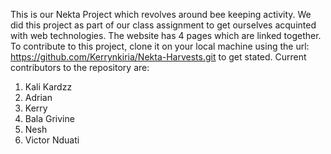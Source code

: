 This is our Nekta Project which revolves around  bee keeping activity. We did this project as part of our class assignment to get ourselves acquinted with web technologies. The website has 4 pages which are linked together. To contribute to this project, clone it on your local machine using the url: https://github.com/Kerrynkiria/Nekta-Harvests.git to get stated. Current contributors to the repository are:
1. Kali Kardzz
2. Adrian
3. Kerry
4. Bala Grivine
5. Nesh
6. Victor Nduati